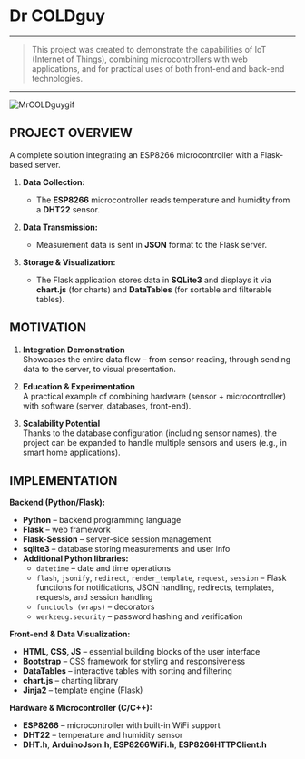 # Dr COLDguy

---

> This project was created to demonstrate the capabilities of IoT (Internet of Things), combining microcontrollers with web applications, and for practical uses of both front-end and back-end technologies.

---

![MrCOLDguygif](https://github.com/user-attachments/assets/bd4db941-49f9-487b-bf76-91dc57ed4dac)

## PROJECT OVERVIEW 

A complete solution integrating an ESP8266 microcontroller with a Flask-based server.

1. **Data Collection:**  
   - The **ESP8266** microcontroller reads temperature and humidity from a **DHT22** sensor.

2. **Data Transmission:**  
   - Measurement data is sent in **JSON** format to the Flask server.

3. **Storage & Visualization:**  
   - The Flask application stores data in **SQLite3** and displays it via **chart.js** (for charts) and **DataTables** (for sortable and filterable tables).

## MOTIVATION

1. **Integration Demonstration**  
   Showcases the entire data flow – from sensor reading, through sending data to the server, to visual presentation.

2. **Education & Experimentation**  
   A practical example of combining hardware (sensor + microcontroller) with software (server, databases, front-end).

3. **Scalability Potential**  
   Thanks to the database configuration (including sensor names), the project can be expanded to handle multiple sensors and users (e.g., in smart home applications).

## IMPLEMENTATION

**Backend (Python/Flask):**
- **Python** – backend programming language  
- **Flask** – web framework  
- **Flask-Session** – server-side session management  
- **sqlite3** – database storing measurements and user info  
- **Additional Python libraries:**  
  - `datetime` – date and time operations  
  - `flash`, `jsonify`, `redirect`, `render_template`, `request`, `session` – Flask functions for notifications, JSON handling, redirects, templates, requests, and session handling  
  - `functools (wraps)` – decorators  
  - `werkzeug.security` – password hashing and verification

**Front-end & Data Visualization:**
- **HTML, CSS, JS** – essential building blocks of the user interface  
- **Bootstrap** – CSS framework for styling and responsiveness  
- **DataTables** – interactive tables with sorting and filtering  
- **chart.js** – charting library  
- **Jinja2** – template engine (Flask)

**Hardware & Microcontroller (C/C++):**
- **ESP8266** – microcontroller with built-in WiFi support  
- **DHT22** – temperature and humidity sensor  
- **DHT.h**, **ArduinoJson.h**, **ESP8266WiFi.h**, **ESP8266HTTPClient.h**









